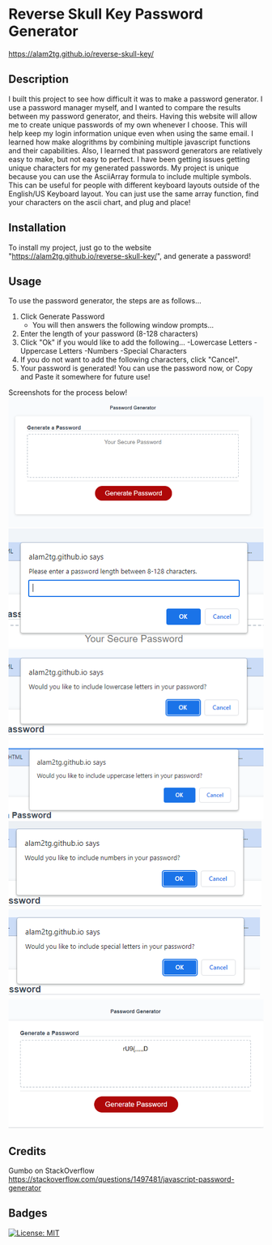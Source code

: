 # Reverse Skull Key Password Generator
https://alam2tg.github.io/reverse-skull-key/

## Description

I built this project to see how difficult it was to make a password generator. I use a password manager myself, and I wanted to compare the results between my password generator, and theirs. Having this website will allow me to create unique passwords of my own whenever I choose. This will help keep my login information unique even when using the same email. I learned how make alogrithms by combining multiple javascript functions and their capabilities. Also, I learned that password generators are relatively easy to make, but not easy to perfect. I have been getting issues getting unique characters for my generated passwords. My project is unique because you can use the AsciiArray formula to include multiple symbols. This can be useful for people with different keyboard layouts outside of the English/US Keyboard layout. You can just use the same array function, find your characters on the ascii chart, and plug and place!


## Installation
To install my project, just go to the website "https://alam2tg.github.io/reverse-skull-key/", and generate a password!


## Usage
To use the password generator, the steps are as follows...
1. Click Generate Password
    - You will then answers the following window prompts...
2. Enter the length of your password (8-128 characters)
3. Click "Ok" if you would like to add the following...
    -Lowercase Letters
    -Uppercase Letters
    -Numbers
    -Special Characters
4. If you do not want to add the following characters, click "Cancel".
5. Your password is generated! You can use the password now, or Copy and Paste it somewhere for future use!

Screenshots for the process below! 
![Step 1](assets/images/pwgen1.png)
![Step 2](assets/images/pwgen2.png)
![Step 3](assets/images/pwgen3.png)
![Step 4](assets/images/pwgen4.png)
![Step 5](assets/images/pwgen5.png)
![Step 6](assets/images/pwgen6.png)
![Step 7](assets/images/pwgen7.png)

## Credits
Gumbo on StackOverflow
https://stackoverflow.com/questions/1497481/javascript-password-generator

## Badges
[![License: MIT](https://img.shields.io/badge/License-MIT-yellow.svg)](https://opensource.org/licenses/MIT)
